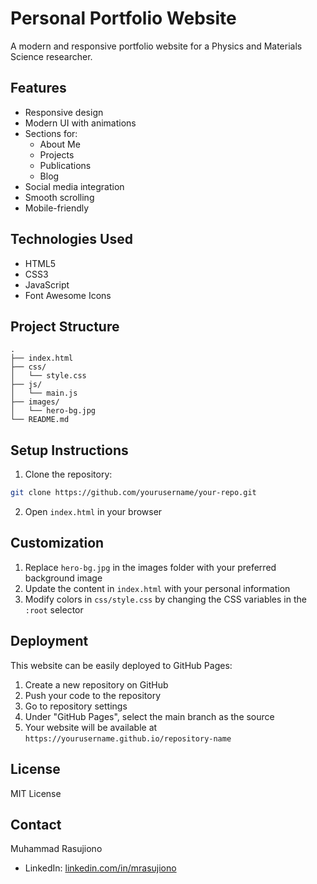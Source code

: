 # Personal Portfolio Website

A modern and responsive portfolio website for a Physics and Materials Science researcher.

## Features

- Responsive design
- Modern UI with animations
- Sections for:
  - About Me
  - Projects
  - Publications
  - Blog
- Social media integration
- Smooth scrolling
- Mobile-friendly

## Technologies Used

- HTML5
- CSS3
- JavaScript
- Font Awesome Icons

## Project Structure

```
.
├── index.html
├── css/
│   └── style.css
├── js/
│   └── main.js
├── images/
│   └── hero-bg.jpg
└── README.md
```

## Setup Instructions

1. Clone the repository:
```bash
git clone https://github.com/yourusername/your-repo.git
```

2. Open `index.html` in your browser

## Customization

1. Replace `hero-bg.jpg` in the images folder with your preferred background image
2. Update the content in `index.html` with your personal information
3. Modify colors in `css/style.css` by changing the CSS variables in the `:root` selector

## Deployment

This website can be easily deployed to GitHub Pages:

1. Create a new repository on GitHub
2. Push your code to the repository
3. Go to repository settings
4. Under "GitHub Pages", select the main branch as the source
5. Your website will be available at `https://yourusername.github.io/repository-name`

## License

MIT License

## Contact

Muhammad Rasujiono
- LinkedIn: [linkedin.com/in/mrasujiono](https://www.linkedin.com/in/mrasujiono) 